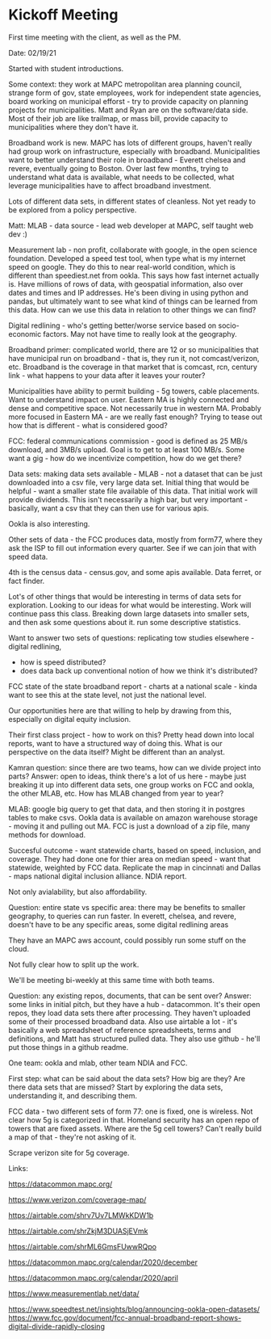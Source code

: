 # Kickoff Meeting

First time meeting with the client, as well as the PM.

Date: 02/19/21

Started with student introductions.

Some context: they work at MAPC metropolitan area planning council, strange form of gov, state employees, work for independent state agencies, board working on municipal efforst - try to provide capacity on planning projects for municipalities. Matt and Ryan are on the software/data side. Most of their job are like trailmap, or mass bill, provide capacity to municipalities where they don't have it. 

Broadband work is new. MAPC has lots of different groups, haven't really had group work on infrastructure, especially with broadband. Municipalities want to better understand their role in broadband - Everett chelsea and revere, eventually going to Boston. Over last few months, trying to understand what data is available, what needs to be collected, what leverage municipalities have to affect broadband investment. 

Lots of different data sets, in different states of cleanless. Not yet ready to be explored from a policy perspective.

Matt: MLAB - data source - lead web developer at MAPC, self taught web dev :) 

Measurement lab - non profit, collaborate with google, in the open science foundation. Developed a speed test tool, when type what is my internet speed on google. They do this to near real-world condition, which is different than speediest.net from ookla. This says how fast internet actually is. Have millions of rows of data, with geospatial information, also over dates and times and IP addresses. He's been diving in using python and pandas, but ultimately want to see what kind of things can be learned from this data. How can we use this data in relation to other things we can find? 

Digital redlining - who's getting better/worse service based on socio-economic factors. May not have time to really look at the geography.

Broadband primer: complicated world, there are 12 or so municipalities that have municipal run on broadband - that is, they run it, not comcast/verizon, etc. Broadband is the coverage in that market that is comcast, rcn, century link - what happens to your data after it leaves your router?

Municipalities have ability to permit building - 5g towers, cable placements. Want to understand impact on user. Eastern MA is highly connected and dense and competitive space. Not necessarily true in western MA. Probably more focused in Eastern MA - are we really fast enough? Trying to tease out how that is different - what is considered good?

FCC: federal communications commission - good is defined as 25 MB/s download, and 3MB/s upload. Goal is to get to at least 100 MB/s. Some want a gig - how do we incentivize competition, how do we get there?

Data sets: making data sets available - MLAB - not a dataset that can be just downloaded into a csv file, very large data set. Initial thing that would be helpful - want a smaller state file available of this data. That initial work will provide dividends. This isn't necessarily a high bar, but very important - basically, want a csv that they can then use for various apis. 

Ookla is also interesting.

Other sets of data - the FCC produces data, mostly from form77, where they ask the ISP to fill out information every quarter. See if we can join that with speed data.

4th is the census data - census.gov, and some apis available. Data ferret, or fact finder.

Lot's of other things that would be interesting in terms of data sets for exploration. Looking to our ideas for what would be interesting. Work will continue pass this class. Breaking down large datasets into smaller sets, and then ask some questions about it. run some descriptive statistics. 

Want to answer two sets of questions: replicating tow studies elsewhere - digital redlining, 

- how is speed distributed?
- does data back up conventional notion of how we think it's distributed?

FCC state of the state broadband report - charts at a national scale - kinda want to see this at the state level, not just the national level.

Our opportunities here are that willing to help by drawing from this, especially on digital equity inclusion. 

Their first class project - how to work on this? Pretty head down into local reports, want to have a structured way of doing this. What is our perspective on the data itself? Might be different than an analyst.

Kamran question: since there are two teams, how can we divide project into parts? Answer: open to ideas, think there's a lot of us here - maybe just breaking it up into different data sets, one group works on FCC and ookla, the other MLAB, etc. How has MLAB changed from year to year? 

MLAB: google big query to get that data, and then storing it in postgres tables to make csvs. Ookla data is available on amazon warehouse storage - moving it and pulling out MA. FCC is just a download of a zip file, many methods for download.

Succesful outcome - want statewide charts, based on speed, inclusion, and coverage. They had done one for thier area on median speed - want that statewide, weighted by FCC data. Replicate the map in cincinnati and Dallas - maps national digital inclusion alliance. NDIA report. 

Not only avialability, but also affordability.

Question: entire state vs specific area: there may be benefits to smaller geography, to queries can run faster. In everett, chelsea, and revere, doesn't have to be any specific areas, some digital redlining areas

They have an MAPC aws account, could possibly run some stuff on the cloud.

Not fully clear how to split up the work.

We'll be meeting bi-weekly at this same time with both teams.

Question: any existing repos, documents, that can be sent over? Answer: some links in initial pitch, but they have a hub - datacommon. It's their open repos, they load data sets there after processing. They haven't uploaded some of their processed broadband data. Also use airtable a lot - it's basically a web spreadsheet of reference spreadsheets, terms and definitions, and Matt has structured pulled data. They also use github - he'll put those things in a github readme.

One team: ookla and mlab, other team NDIA and FCC.

First step: what can be said about the data sets? How big are they? Are there data sets that are missed? Start by exploring the data sets, understanding it, and describing them.

FCC data - two different sets of form 77: one is fixed, one is wireless. Not clear how 5g is categorized in that. Homeland security has an open repo of towers that are fixed assets. Where are the 5g cell towers? Can't really build a map of that - they're not asking of it.

Scrape verizon site for 5g coverage.

Links:

https://datacommon.mapc.org/

https://www.verizon.com/coverage-map/

https://airtable.com/shrv7Uv7LMWkKDW1b

https://airtable.com/shrZkjM3DUASjEVmk

https://airtable.com/shrML6GmsFUwwRQpo

https://datacommon.mapc.org/calendar/2020/december

https://datacommon.mapc.org/calendar/2020/april

https://www.measurementlab.net/data/

https://www.speedtest.net/insights/blog/announcing-ookla-open-datasets/
https://www.fcc.gov/document/fcc-annual-broadband-report-shows-digital-divide-rapidly-closing

